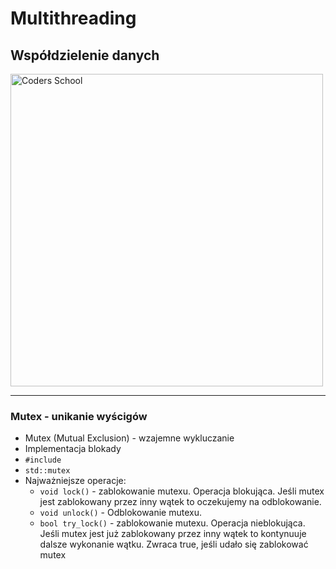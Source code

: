 <!-- .slide: data-background="#111111" -->

# Multithreading

## Współdzielenie danych

<a href="https://coders.school">
    <img width="500" data-src="../coders_school_logo.png" alt="Coders School" class="plain">
</a>

___

### Mutex - unikanie wyścigów

* <!-- .element: class="fragment fade-in" --> Mutex (Mutual Exclusion) - wzajemne wykluczanie
* <!-- .element: class="fragment fade-in" --> Implementacja blokady
* <!-- .element: class="fragment fade-in" --> <code>#include <mutex></code>
* <!-- .element: class="fragment fade-in" --> <code>std::mutex</code>
* <!-- .element: class="fragment fade-in" --> Najważniejsze operacje:
    * <!-- .element: class="fragment fade-in" --> <code>void lock()</code> - zablokowanie mutexu. Operacja blokująca. Jeśli mutex jest zablokowany przez inny wątek to oczekujemy na odblokowanie.
    * <!-- .element: class="fragment fade-in" --> <code>void unlock()</code> - Odblokowanie mutexu.
    * <!-- .element: class="fragment fade-in" --> <code>bool try_lock()</code> - zablokowanie mutexu. Operacja nieblokująca. Jeśli mutex jest już zablokowany przez inny wątek to kontynuuje dalsze wykonanie wątku. Zwraca true, jeśli udało się zablokować mutex
